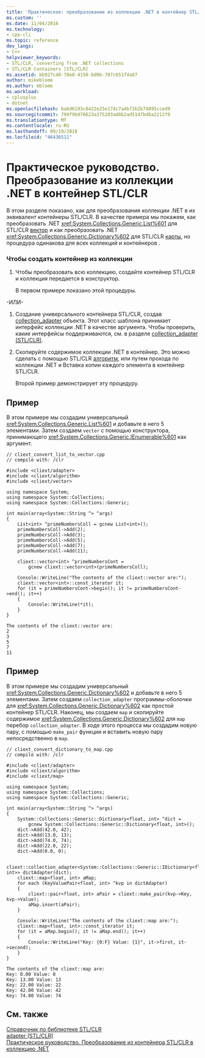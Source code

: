 ```yaml
---
title: 'Практическое: преобразование из коллекции .NET в контейнер STL/CLR | Документация Майкрософт'
ms.custom: ''
ms.date: 11/04/2016
ms.technology:
- cpp-cli
ms.topic: reference
dev_langs:
- C++
helpviewer_keywords:
- STL/CLR, converting from .NET collections
- STL/CLR Containers [STL/CLR]
ms.assetid: bb927c48-78e8-4150-bd0b-787c651f4a87
author: mikeblome
ms.author: mblome
ms.workload:
- cplusplus
- dotnet
ms.openlocfilehash: ba6d6193c8422e25e174c7a4b73b2b74095cced9
ms.sourcegitcommit: 799f9b976623a375203ad8b2ad5147bd6a2212f0
ms.translationtype: MT
ms.contentlocale: ru-RU
ms.lasthandoff: 09/19/2018
ms.locfileid: "46436511"
---
```

# <a name="how-to-convert-from-a-net-collection-to-a-stlclr-container"></a>Практическое руководство. Преобразование из коллекции .NET в контейнер STL/CLR

В этом разделе показано, как для преобразования коллекции .NET в их эквивалент контейнеры STL/CLR. В качестве примера мы покажем, как преобразовать .NET <xref:System.Collections.Generic.List%601> для STL/CLR [вектор](../dotnet/vector-stl-clr.md) и как преобразовать .NET <xref:System.Collections.Generic.Dictionary%602> для STL/CLR [карты](../dotnet/map-stl-clr.md), но процедура одинакова для всех коллекций и контейнеров .

### <a name="to-create-a-container-from-a-collection"></a>Чтобы создать контейнер из коллекции

1. Чтобы преобразовать всю коллекцию, создайте контейнер STL/CLR и коллекция передается в конструктор.

     В первом примере показано этой процедуры.

-ИЛИ-

1. Создание универсального контейнера STL/CLR, создав [collection_adapter](../dotnet/collection-adapter-stl-clr.md) объекта. Этот класс шаблона принимает интерфейс коллекции .NET в качестве аргумента. Чтобы проверить, какие интерфейсы поддерживаются, см. в разделе [collection_adapter (STL/CLR)](../dotnet/collection-adapter-stl-clr.md).

1. Скопируйте содержимое коллекции .NET в контейнер. Это можно сделать с помощью STL/CLR [алгоритм](../dotnet/algorithm-stl-clr.md), или путем прохода по коллекции .NET и Вставка копии каждого элемента в контейнер STL/CLR.

     Второй пример демонстрирует эту процедуру.

## <a name="example"></a>Пример

В этом примере мы создадим универсальный <xref:System.Collections.Generic.List%601> и добавьте в него 5 элементами. Затем создаем `vector` с помощью конструктора, принимающего <xref:System.Collections.Generic.IEnumerable%601> как аргумент.

```
// cliext_convert_list_to_vector.cpp
// compile with: /clr

#include <cliext/adapter>
#include <cliext/algorithm>
#include <cliext/vector>

using namespace System;
using namespace System::Collections;
using namespace System::Collections::Generic;

int main(array<System::String ^> ^args)
{
    List<int> ^primeNumbersColl = gcnew List<int>();
    primeNumbersColl->Add(2);
    primeNumbersColl->Add(3);
    primeNumbersColl->Add(5);
    primeNumbersColl->Add(7);
    primeNumbersColl->Add(11);

    cliext::vector<int> ^primeNumbersCont =
        gcnew cliext::vector<int>(primeNumbersColl);

    Console::WriteLine("The contents of the cliext::vector are:");
    cliext::vector<int>::const_iterator it;
    for (it = primeNumbersCont->begin(); it != primeNumbersCont->end(); it++)
    {
        Console::WriteLine(*it);
    }
}
```

```Output
The contents of the cliext::vector are:
2
3
5
7
11
```

## <a name="example"></a>Пример

В этом примере мы создадим универсальный <xref:System.Collections.Generic.Dictionary%602> и добавьте в него 5 элементами. Затем создаем `collection_adapter` программы-оболочки для <xref:System.Collections.Generic.Dictionary%602> как простой контейнер STL/CLR. Наконец, мы создаем `map` и скопируйте содержимое <xref:System.Collections.Generic.Dictionary%602> для `map` перебор `collection_adapter`. В ходе этого процесса мы создадим новую пару, с помощью `make_pair` функции и вставить новую пару непосредственно в `map`.

```
// cliext_convert_dictionary_to_map.cpp
// compile with: /clr

#include <cliext/adapter>
#include <cliext/algorithm>
#include <cliext/map>

using namespace System;
using namespace System::Collections;
using namespace System::Collections::Generic;

int main(array<System::String ^> ^args)
{
    System::Collections::Generic::Dictionary<float, int> ^dict =
        gcnew System::Collections::Generic::Dictionary<float, int>();
    dict->Add(42.0, 42);
    dict->Add(13.0, 13);
    dict->Add(74.0, 74);
    dict->Add(22.0, 22);
    dict->Add(0.0, 0);

    cliext::collection_adapter<System::Collections::Generic::IDictionary<float, int>> dictAdapter(dict);
    cliext::map<float, int> aMap;
    for each (KeyValuePair<float, int> ^kvp in dictAdapter)
    {
        cliext::pair<float, int> aPair = cliext::make_pair(kvp->Key, kvp->Value);
        aMap.insert(aPair);
    }

    Console::WriteLine("The contents of the cliext::map are:");
    cliext::map<float, int>::const_iterator it;
    for (it = aMap.begin(); it != aMap.end(); it++)
    {
        Console::WriteLine("Key: {0:F} Value: {1}", it->first, it->second);
    }
}
```

```Output
The contents of the cliext::map are:
Key: 0.00 Value: 0
Key: 13.00 Value: 13
Key: 22.00 Value: 22
Key: 42.00 Value: 42
Key: 74.00 Value: 74
```

## <a name="see-also"></a>См. также

[Справочник по библиотеке STL/CLR](../dotnet/stl-clr-library-reference.md)<br/>
[adapter (STL/CLR)](../dotnet/adapter-stl-clr.md)<br/>
[Практическое руководство. Преобразование из контейнера STL/CLR в коллекцию .NET](../dotnet/how-to-convert-from-a-stl-clr-container-to-a-dotnet-collection.md)